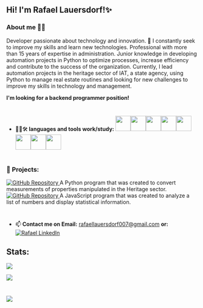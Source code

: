 ## Hi! I'm Rafael Lauersdorf!✨


### About me 👨‍💻

Developer passionate about technology and innovation. 🚀 I constantly seek to improve my skills and learn new technologies.
Professional with more than 15 years of expertise in administration. Junior knowledge in developing automation projects in Python to optimize processes, increase efficiency and contribute to the success of the organization. 
Currently, I lead automation projects in the heritage sector of IAT, a state agency, using Python to manage real estate routines and looking for new challenges to improve my skills in technology and management.

<strong>I'm looking for a backend programmer position!</strong>


#
- 👨‍💻🛠<strong> languages and tools work/study:</strong>
<img src="https://cdn.jsdelivr.net/gh/devicons/devicon/icons/python/python-original-wordmark.svg" width="40" height="40"/><img src="https://cdn.jsdelivr.net/gh/devicons/devicon/icons/mysql/mysql-original-wordmark.svg" width="40" height="40"/><img src="https://cdn.jsdelivr.net/gh/devicons/devicon/icons/java/java-original-wordmark.svg" width="40" height="40" /><img src="https://cdn.jsdelivr.net/gh/devicons/devicon/icons/html5/html5-original.svg" width="40" height="40"/><img src="https://cdn.jsdelivr.net/gh/devicons/devicon/icons/css3/css3-original.svg" width="40" height="40"/><img src="https://cdn.jsdelivr.net/gh/devicons/devicon/icons/github/github-original.svg" width="40" height="40"/><img src="https://cdn.jsdelivr.net/gh/devicons/devicon/icons/visualstudio/visualstudio-plain.svg" width="40" height="40"/><img src="https://cdn.jsdelivr.net/gh/devicons/devicon/icons/nodejs/nodejs-original.svg" width="40" height="40"/>
          
#
<h3>📂<strong> Projects:</strong></h3>

<div align="left">
  <a href="https://github.com/Rafaellauersdorf/Conversor-de-Medidas-para-Im-veis.git">
    <img src="https://img.shields.io/badge/Conversor%20de%20Medidas-100000?style=for-the-badge&logo=github&logoColor=white" alt="GitHub Repository"/>
  </a>
   A Python program that was created to convert measurements of properties manipulated in the Heritage sector. 
</div>
<div align="left">
  <a href="https://github.com/Rafaellauersdorf/Analisador-de-numeros.git">
    <img src="https://img.shields.io/badge/Analisador%20de%20N%C3%BAmeros-100000?style=for-the-badge&logo=github&logoColor=white" alt="GitHub Repository"/>
  </a>
   A JavaScript program that was created to analyze a list of numbers and display statistical information. 
</div>


           
         
#          

- 📫<strong> Contact me on Email:</strong> rafaellauersdorf007@gmail.com
<strong>or:</strong> [![Rafael LinkedIn](https://img.shields.io/badge/Rafael%20LinkedIn-0077B5?style=for-the-badge&logo=linkedin&logoColor=white)](https://www.linkedin.com/in/rafael-fdv-314825205)


## Stats:
![](https://github-readme-stats-git-masterrstaa-rickstaa.vercel.app/api?username=Rafaellauersdorf&show_icons=true&theme=dracula&include_all_commits=true&count_private=true")

![](https://streak-stats.demolab.com/?user=Rafaellauersdorf&theme=dracula)

#
 
![](https://komarev.com/ghpvc/?username=Rafaellauersdorf&style=flat-square&label=Views)

